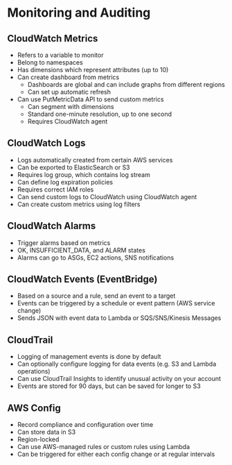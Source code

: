 # Monitoring and Auditing

## CloudWatch Metrics

* Refers to a variable to monitor
* Belong to namespaces
* Has dimensions which represent attributes (up to 10)
* Can create dashboard from metrics
  * Dashboards are global and can include graphs from different regions
  * Can set up automatic refresh
* Can use PutMetricData API to send custom metrics
  * Can segment with dimensions
  * Standard one-minute resolution, up to one second
  * Requires CloudWatch agent

## CloudWatch Logs

* Logs automatically created from certain AWS services
* Can be exported to ElasticSearch or S3
* Requires log group, which contains log stream
* Can define log expiration policies
* Requires correct IAM roles
* Can send custom logs to CloudWatch using CloudWatch agent
* Can create custom metrics using log filters

## CloudWatch Alarms

* Trigger alarms based on metrics
* OK, INSUFFICIENT_DATA, and ALARM states
* Alarms can go to ASGs, EC2 actions, SNS notifications

## CloudWatch Events (EventBridge)

* Based on a source and a rule, send an event to a target
* Events can be triggered by a schedule or event pattern (AWS service change)
* Sends JSON with event data to Lambda or SQS/SNS/Kinesis Messages

## CloudTrail

* Logging of management events is done by default
* Can optionally configure logging for data events (e.g. S3 and Lambda operations)
* Can use CloudTrail Insights to identify unusual activity on your account
* Events are stored for 90 days, but can be saved for longer to S3

## AWS Config

* Record compliance and configuration over time
* Can store data in S3
* Region-locked
* Can use AWS-managed rules or custom rules using Lambda
* Can be triggered for either each config change or at regular intervals
